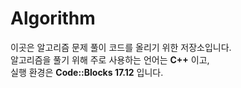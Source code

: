Algorithm
===============

이곳은 알고리즘 문제 풀이 코드를 올리기 위한 저장소입니다.     
알고리즘을 풀기 위해 주로 사용하는 언어는 **C++** 이고,      
실행 환경은 **Code::Blocks 17.12** 입니다.
